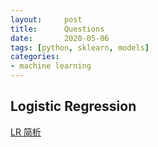```yaml
---
layout:     post
title:      Questions 
date:       2020-05-06
tags: [python, sklearn, models]
categories: 
- machine learning
---
```


## Logistic Regression 

[LR 简析](https://github.com/GaoangLiu/GaoangLiu.github.io/blob/master/ipynb/Logistic_Regression.ipynb)



